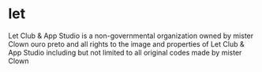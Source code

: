 # let
Let Club &amp; App Studio is a non-governmental organization owned by mister Clown ouro preto and all rights to the image and properties of Let Club &amp; App Studio including but not limited to all original codes made by mister Clown
